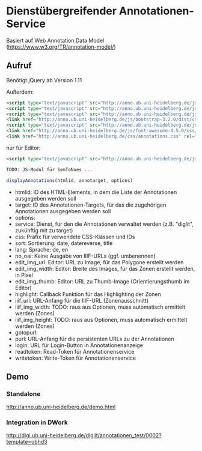 # Dienstübergreifender Annotationen-Service 

Basiert auf Web Annotation Data Model (https://www.w3.org/TR/annotation-model/)

## Aufruf

Benötigt jQuery ab Version 1.11

Außerdem:

```html
<script type="text/javascript" src="http://anno.ub.uni-heidelberg.de/js/vue.js"></script>                                                                
<script type="text/javascript" src="http://anno.ub.uni-heidelberg.de/js/annotations.js"></script>                                                        
<script type="text/javascript" src="http://anno.ub.uni-heidelberg.de/js/js.cookie-2.1.2.min.js"></script>                                                
<link href="http://anno.ub.uni-heidelberg.de/js/bootstrap-3.2.0/dist/css/bootstrap.min.css" rel="stylesheet" type="text/css">                            
<script type="text/javascript" src="http://anno.ub.uni-heidelberg.de/js/bootstrap-3.2.0/dist/js/bootstrap.min.js"></script>                              
<link href="http://anno.ub.uni-heidelberg.de/js/font-awesome-4.5.0/css/font-awesome.min.css" rel="stylesheet" type="text/css">                           
<link href="http://anno.ub.uni-heidelberg.de/css/annotations.css" rel="stylesheet" type="text/css">                                                      
```

nur für Editor:

```html
<script type="text/javascript" src="http://anno.ub.uni-heidelberg.de/js/tinymce/tinymce.min.js"></script>

TODO: JS-Modul für SemToNoes ...
```

```js
displayAnnotations(htmlid, annotarget, options)
```

* htmlid: ID des HTML-Elements, in dem die Liste der Annotationen ausgegeben werden soll
* target: ID des Annotationen-Targets, für das die zugehörigen Annotationen ausgegeben werden soll
* options:
 * service: Dienst, für den die Annotationen verwaltet werden (z.B. "diglit", zukünftig mit zu target)
 * css: Präfix für verwendete CSS-Klassen und IDs
 * sort: Sortierung: date, datereverse, title
 * lang: Sprache: de, en
 * no_oai: Keine Ausgabe von IIIF-URLs (ggf. umbenennen)
 * edit_img_url: Editor: URL zu Image, für das Polygone erstellt werden
 * edit_img_width: Editor: Breite des Images, für das Zonen erstellt werden, in Pixel
 * edit_img_thumb: Editor: URL zu Thumb-Image (Orientierungsthumb im Editor)
 * highlight: Callback Funktion für das Highlighting der Zonen
 * iiif_url: URL-Anfang für die IIIF-URL (Zonenausschnitt)
 * iiif_img_width: TODO: raus aus Optionen, muss automatisch ermittelt werden (Zones)
 * iiif_img_height: TODO: raus aus Optionen, muss automatisch ermittelt werden (Zones)
 * gotopurl: 
 * purl: URL-Anfang für die persistenten URLs zu der Annotationen
 * login: URL für Login-Button in Annotationenanzeige
 * readtoken: Read-Token für Annotationenservice
 * writetoken: Write-Token für Annotationenservice


## Demo

### Standalone
http://anno.ub.uni-heidelberg.de/demo.html

### Integration in DWork

http://digi.ub.uni-heidelberg.de/diglit/annotationen_test/0002?template=ubhd3
